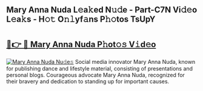 ## Mary Anna Nuda L𝚎a𝚔ed N𝚞𝚍e - Part-C7N Vi𝚍𝚎o L𝚎a𝚔s - H𝚘𝚝 O𝚗𝚕yf𝚊ns P𝚑𝚘tos TsUpY

# <h2><a href="http://kf4snz.oniu.top/?m=Mary+Anna+Nuda">🔗👉 🔴 Mary Anna Nuda P𝚑ot𝚘𝚜 V𝚒d𝚎o</a></h2>

[![Mary Anna Nuda Nu𝚍e𝚜](https://i.imgur.com/0qMVB7G.gif)](http://kf4snz.oniu.top/?m=Mary+Anna+Nuda)
Social media innovator Mary Anna Nuda, known for publishing dance and lifestyle material, consisting of presentations and personal blogs. Courageous advocate Mary Anna Nuda, recognized for their bravery and dedication to standing up for important causes.  
